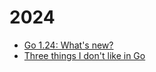 # 2024

* [Go 1.24: What's new?](go-1-24-0/)
* [Three things I don't like in Go](three-things-i-dont-like/)
